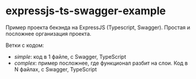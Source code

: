 # expressjs-ts-swagger-example

Пример проекта бекэнда на ExpressJS (Typescript, Swagger). 
Простая и посложнее организация проекта.

Ветки с кодом:
- _simple_: код в 1 файле, с Swagger, TypeScript
- _complex_: пример посложнее, где функционал разбит на слои. Код в N файлах, с Swagger, TypeScript
